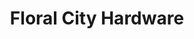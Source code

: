 ---
title: "Floral City Hardware"
url: /floral-city/floral-city-hardware-e-orange-ave-2/
shop: Eisenwaren
---